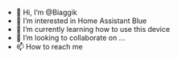 - 👋 Hi, I’m @Biaggik
- 👀 I’m interested in Home Assistant Blue
- 🌱 I’m currently learning how to use this device
- 💞️ I’m looking to collaborate on ...
- 📫 How to reach me 

<!---
Biaggik/Biaggik is a ✨ special ✨ repository because its `README.md` (this file) appears on your GitHub profile.
You can click the Preview link to take a look at your changes.
--->

